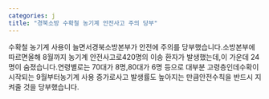 ```yaml
---
categories: j
title: "경북소방 수확철 농기계 안전사고 주의 당부"
---
```

수확철 농기계 사용이 늘면서경북소방본부가 안전에 주의를 당부했습니다.소방본부에 따르면올해 8월까지 농기계 안전사고로420명의 이송 환자가 발생했는데,이 가운데 24명이 숨졌습니다.연령별로는 70대가 8명,80대가 6명 등으로 대부분 고령층인데수확이 시작되는 9월부터농기계 사용 증가로사고 발생률도 높아지는 만큼안전수칙을 반드시 지켜줄 것을 당부했습니다.